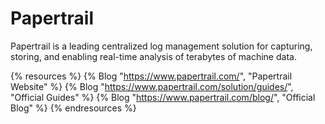 # Papertrail

Papertrail is a leading centralized log management solution for capturing, storing, and enabling real-time analysis of terabytes of machine data.

{% resources %}
  {% Blog "https://www.papertrail.com/", "Papertrail Website" %}
  {% Blog "https://www.papertrail.com/solution/guides/", "Official Guides" %}
  {% Blog "https://www.papertrail.com/blog/", "Official Blog" %}
{% endresources %}
